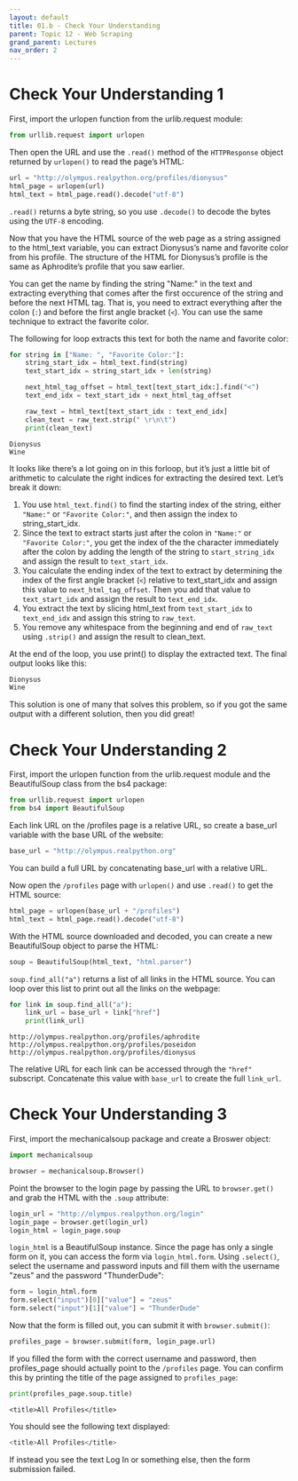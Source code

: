 ```yaml
---
layout: default
title: 01.b - Check Your Understanding
parent: Topic 12 - Web Scraping
grand_parent: Lectures
nav_order: 2
---
```

# Check Your Understanding 1

First, import the urlopen function from the urlib.request module:


```python
from urllib.request import urlopen
```

Then open the URL and use the `.read()` method of the `HTTPResponse` object returned by `urlopen()` to read the page’s HTML:


```python
url = "http://olympus.realpython.org/profiles/dionysus"
html_page = urlopen(url)
html_text = html_page.read().decode("utf-8")
```

`.read()` returns a byte string, so you use `.decode()` to decode the bytes using the `UTF-8` encoding.

Now that you have the HTML source of the web page as a string assigned to the html_text variable, you can extract Dionysus’s name and favorite color from his profile. The structure of the HTML for Dionysus’s profile is the same as Aphrodite’s profile that you saw earlier.

You can get the name by finding the string "Name:" in the text and extracting everything that comes after the first occurence of the string and before the next HTML tag. That is, you need to extract everything after the colon (`:`) and before the first angle bracket (`<`). You can use the same technique to extract the favorite color.

The following for loop extracts this text for both the name and favorite color:


```python
for string in ["Name: ", "Favorite Color:"]:
    string_start_idx = html_text.find(string)
    text_start_idx = string_start_idx + len(string)

    next_html_tag_offset = html_text[text_start_idx:].find("<")
    text_end_idx = text_start_idx + next_html_tag_offset

    raw_text = html_text[text_start_idx : text_end_idx]
    clean_text = raw_text.strip(" \r\n\t")
    print(clean_text)
```

    Dionysus
    Wine


It looks like there’s a lot going on in this forloop, but it’s just a little bit of arithmetic to calculate the right indices for extracting the desired text. Let’s break it down:

1. You use `html_text.find()` to find the starting index of the string, either `"Name:"` or `"Favorite Color:"`, and then assign the index to string_start_idx.
2. Since the text to extract starts just after the colon in `"Name:"` or `"Favorite Color:"`, you get the index of the the character immediately after the colon by adding the length of the string to `start_string_idx` and assign the result to `text_start_idx`.
3. You calculate the ending index of the text to extract by determining the index of the first angle bracket (`<`) relative to text_start_idx and assign this value to `next_html_tag_offset`. Then you add that value to `text_start_idx` and assign the result to `text_end_idx`.
4. You extract the text by slicing html_text from `text_start_idx` to `text_end_idx` and assign this string to `raw_text`.
5. You remove any whitespace from the beginning and end of `raw_text` using `.strip()` and assign the result to clean_text.

At the end of the loop, you use print() to display the extracted text. The final output looks like this:

```bash
Dionysus
Wine
```

This solution is one of many that solves this problem, so if you got the same output with a different solution, then you did great!

# Check Your Understanding 2

First, import the urlopen function from the urlib.request module and the BeautifulSoup class from the bs4 package:


```python
from urllib.request import urlopen
from bs4 import BeautifulSoup
```

Each link URL on the /profiles page is a relative URL, so create a base_url variable with the base URL of the website:


```python
base_url = "http://olympus.realpython.org"
```

You can build a full URL by concatenating base_url with a relative URL.

Now open the `/profiles` page with `urlopen()` and use `.read()` to get the HTML source:


```python
html_page = urlopen(base_url + "/profiles")
html_text = html_page.read().decode("utf-8")
```

With the HTML source downloaded and decoded, you can create a new BeautifulSoup object to parse the HTML:


```python
soup = BeautifulSoup(html_text, "html.parser")
```

`soup.find_all("a")` returns a list of all links in the HTML source. You can loop over this list to print out all the links on the webpage:


```python
for link in soup.find_all("a"):
    link_url = base_url + link["href"]
    print(link_url)
```

    http://olympus.realpython.org/profiles/aphrodite
    http://olympus.realpython.org/profiles/poseidon
    http://olympus.realpython.org/profiles/dionysus


The relative URL for each link can be accessed through the `"href"` subscript. Concatenate this value with `base_url` to create the full `link_url`.

# Check Your Understanding 3

First, import the mechanicalsoup package and create a Broswer object:


```python
import mechanicalsoup

browser = mechanicalsoup.Browser()
```

Point the browser to the login page by passing the URL to `browser.get()` and grab the HTML with the `.soup` attribute:


```python
login_url = "http://olympus.realpython.org/login"
login_page = browser.get(login_url)
login_html = login_page.soup
```

`login_html` is a BeautifulSoup instance. Since the page has only a single form on it, you can access the form via `login_html.form`. Using `.select()`, select the username and password inputs and fill them with the username "zeus" and the password "ThunderDude":


```python
form = login_html.form
form.select("input")[0]["value"] = "zeus"
form.select("input")[1]["value"] = "ThunderDude"
```

Now that the form is filled out, you can submit it with `browser.submit()`:


```python
profiles_page = browser.submit(form, login_page.url)
```

If you filled the form with the correct username and password, then profiles_page should actually point to the `/profiles` page. You can confirm this by printing the title of the page assigned to `profiles_page`:


```python
print(profiles_page.soup.title)
```

    <title>All Profiles</title>


You should see the following text displayed:

```bash
<title>All Profiles</title>
```

If instead you see the text Log In or something else, then the form submission failed.


```python

```
